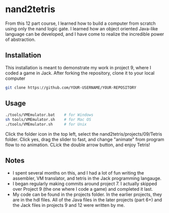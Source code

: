 # nand2tetris

From this 12 part course, I learned how to build a computer from scratch using only the nand logic gate. I learned how an object oriented Java-like language can be developed, and I have come to realize the incredible power of abstraction. 

## Installation

This installation is meant to demonstrate my work in project 9, where I coded a game in Jack. After forking the repository, clone it to your local computer

```bash
git clone https://github.com/YOUR-USERNAME/YOUR-REPOSITORY
```

## Usage

```bash
./tools/VMEmulator.bat    # for Windows
sh tools/VMEmulator.sh    # for Mac OS
./tools/VMEmulator.sh     # for Unix
```
Click the folder icon in the top left, select the nand2tetris/projects/09/Tetris folder. Click yes, drag the slider to fast, and change "animate" from program flow to no animation. CLick the double arrow button, and enjoy Tetris!

## Notes
- I spent several months on this, and I had a lot of fun writing the assembler, VM translator, and tetris in the Jack programming langauge. 
- I began regularly making commits around project 7. I actually skipped over Project 9 (the one where I code a game) and completed it last. 
- My code can be found in the projects folder. In the earlier projects, they are in the hdl files. All of the Java files in the later projects (part 6+) and the Jack files in projects 9 and 12 were written by me.
